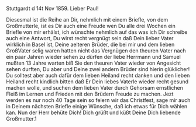  Stuttgardt d 14t Nov 1859.
Lieber Paul!

Diesesmal ist die Reihe an Dir, nehmlich mit einem Briefle, von dem Großmutterle, ist es Dir auch eine Freude wen Du alle drei Wochen ein Briefle von mir erhälst, ich wünschte nehmlich auf das was ich Dir schreibe auch eine Antwort, Du wirst recht vergnügt sein daß Dein lieber Vater wirklich in Basel ist, Deine aelteren Brüder, die bei mir und dem lieben GroßVater selig waren hatten nicht das Vergnügen den theuren Vater nach ein paar Jahren wieder sehen zu dürfen der liebe Herrmann und Samuel mußten 13 Jahre warten biß Sie den theuren Vater wieder von Angesicht sehen durften, Du aber und Deine zwei andern Brüder sind hierin glüklicher! Du solltest aber auch dafür dem lieben Heiland recht danken und den lieben Heiland recht kindlich bitten daß Er Dein liebes Vaterle wieder recht gesund machen wolle, und suchen dem lieben Vater durch Gehorsam ernstlichen Fleiß im Lernen und Frieden mit den Brüdern Freude zu machen. Jezt werden es nur noch 40 Tage sein so feiern wir das Christfest, sage mir auch in Deinem nächsten Briefle einige Wünsche, daß ich etwas für Dich wählen kan. Nun der Herr behüte Dich! Dich grüßt und küßt Deine Dich liebende
 Großmutter.1
